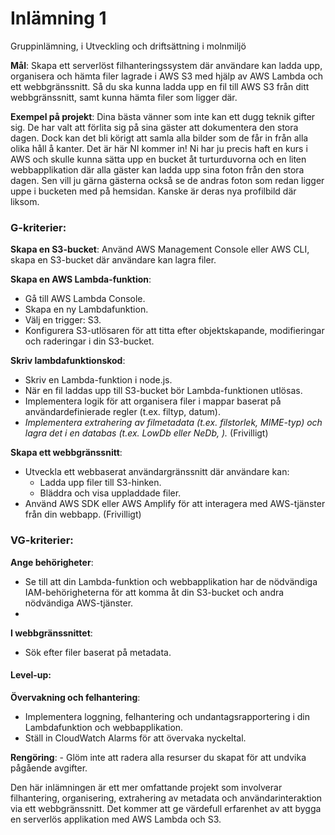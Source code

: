 # Inlämning 1
Gruppinlämning, i Utveckling och driftsättning i molnmiljö

**Mål**: Skapa ett serverlöst filhanteringssystem där användare kan ladda upp, organisera och hämta filer lagrade i AWS S3 med hjälp av AWS Lambda och ett webbgränssnitt.
Så du ska kunna ladda upp en fil till AWS S3 från ditt webbgränssnitt, samt kunna hämta filer som ligger där.

**Exempel på projekt**: Dina bästa vänner som inte kan ett dugg teknik gifter sig. De har valt att förlita sig på sina gäster att dokumentera den stora dagen. Dock kan det bli körigt att samla alla bilder som de får in från alla olika håll å kanter. Det är här NI kommer in! Ni har ju precis haft en kurs i AWS och skulle kunna sätta upp en bucket åt turturduvorna och en liten webbapplikation där alla gäster kan ladda upp sina foton från den stora dagen. Sen vill ju gärna gästerna också se de andras foton som redan ligger uppe i bucketen med på hemsidan. Kanske är deras nya profilbild där liksom.

### G-kriterier:
 
**Skapa en S3-bucket**: Använd AWS Management Console eller AWS CLI, skapa en S3-bucket där användare kan lagra filer.

**Skapa en AWS Lambda-funktion**:
   - Gå till AWS Lambda Console.
   - Skapa en ny Lambdafunktion.
   - Välj en trigger: S3.
   - Konfigurera S3-utlösaren för att titta efter objektskapande, modifieringar och raderingar i din S3-bucket.

**Skriv lambdafunktionskod**:
   - Skriv en Lambda-funktion i node.js.
   - När en fil laddas upp till S3-bucket bör Lambda-funktionen utlösas.
   - Implementera logik för att organisera filer i mappar baserat på användardefinierade regler (t.ex. filtyp, datum).
   - *Implementera extrahering av filmetadata (t.ex. filstorlek, MIME-typ) och lagra det i en databas (t.ex. LowDb eller NeDb, ).* (Frivilligt)

**Skapa ett webbgränssnitt**:
   - Utveckla ett webbaserat användargränssnitt där användare kan:
     - Ladda upp filer till S3-hinken.
     - Bläddra och visa uppladdade filer.
   - Använd AWS SDK eller AWS Amplify för att interagera med AWS-tjänster från din webbapp. (Frivilligt)

### VG-kriterier:

**Ange behörigheter**:
   - Se till att din Lambda-funktion och webbapplikation har de nödvändiga IAM-behörigheterna för att komma åt din S3-bucket och andra nödvändiga AWS-tjänster.
   - 
**I webbgränssnittet**:
   - Sök efter filer baserat på metadata.

     
#### Level-up:
**Övervakning och felhantering**:
   - Implementera loggning, felhantering och undantagsrapportering i din Lambdafunktion och webbapplikation.
   - Ställ in CloudWatch Alarms för att övervaka nyckeltal.

**Rengöring**:
    - Glöm inte att radera alla resurser du skapat för att undvika pågående avgifter.



Den här inlämningen är ett mer omfattande projekt som involverar filhantering, organisering, extrahering av metadata och användarinteraktion via ett webbgränssnitt. Det kommer att ge värdefull erfarenhet av att bygga en serverlös applikation med AWS Lambda och S3.
